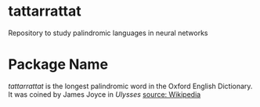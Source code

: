 # tattarrattat
Repository to study palindromic languages in neural networks

# Package Name
*tattarrattat* is the longest palindromic word in the Oxford English Dictionary. It was coined by James Joyce in _Ulysses_ [source: Wikipedia](https://en.wikipedia.org/wiki/Palindrome#Long_palindromes)
